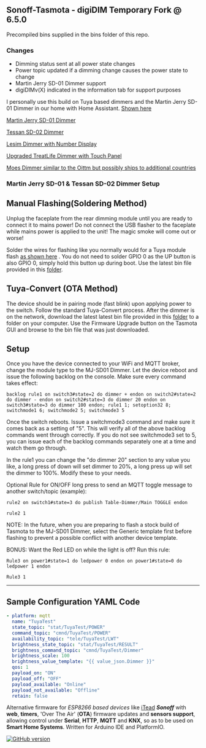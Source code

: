 ## Sonoff-Tasmota - digiDIM Temporary Fork @ 6.5.0

Precompiled bins supplied in the bins folder of this repo.

### Changes

- Dimming status sent at all power state changes 
- Power topic updated if a dimming change causes the power state to change
- Martin Jerry SD-01 Dimmer support
- digiDIMv(X) indicated in the information tab for support purposes

I personally use this build on Tuya based dimmers and the Martin Jerry SD-01 Dimmer in our home with Home Assistant. [Shown here](https://www.digiblur.com/2018/12/state-of-dimmer-tasmota-dimmer-updates.html)

[Martin Jerry SD-01 Dimmer](https://amzn.to/2L8XeFS)	

[Tessan SD-02 Dimmer](https://amzn.to/2TfmTzh)	

[Lesim Dimmer with Number Display](https://amzn.to/2EetlT1)	

[Upgraded TreatLife Dimmer with Touch Panel](https://amzn.to/2Tbym2N)	

[Moes Dimmer similar to the Oittm but possibly ships to additional countries](https://amzn.to/2PvO1bm)

### Martin Jerry SD-01 & Tessan SD-02 Dimmer Setup

## Manual Flashing(Soldering Method)

Unplug the faceplate from the rear dimming module until you are ready to connect it to mains power!  Do not connect the USB flasher to the faceplate while mains power is applied to the unit!  The magic smoke will come out or worse!

Solder the wires for flashing like you normally would for a Tuya module flash [as shown here](https://github.com/arendst/Sonoff-Tasmota/wiki/SM-SO301) .  You do not need to solder GPIO 0 as the UP button is also GPIO 0, simply hold this button up during boot.  Use the latest bin file provided in this [folder](https://github.com/digiblur/Sonoff-Tasmota/tree/development/bins).

## Tuya-Convert (OTA Method)

The device should be in pairing mode (fast blink) upon applying power to the switch.  Follow the standard Tuya-Convert process.  After the dimmer is on the network, download the latest latest bin file provided in this [folder](https://github.com/digiblur/Sonoff-Tasmota/tree/development/bins) to a folder on your computer.  Use the Firmware Upgrade button on the Tasmota GUI and browse to the bin file that was just downloaded.

## Setup

Once you have the device connected to your WiFi and MQTT broker, change the module type to the MJ-SD01 Dimmer.  Let the device reboot and issue the following backlog on the console.  Make sure every command takes effect:

```
backlog rule1 on switch3#state=2 do dimmer + endon on switch2#state=2 do dimmer - endon on switch2#state=3 do dimmer 20 endon on switch3#state=3 do dimmer 100 endon; rule1 1; setoption32 8; switchmode1 6; switchmode2 5; switchmode3 5
```

Once the switch reboots.  Issue a switchmode3 command and make sure it comes back as a setting of "5".  This will verify all of the above backlog commands went through correctly.  If you do not see switchmode3 set to 5, you can issue each of the backlog commands separately one at a time and watch them go through.

In the rule1 you can change the "do dimmer 20" section to any value you like, a long press of down will set dimmer to 20%, a long press up will set the dimmer to 100%.  Modify these to your needs.

Optional Rule for ON/OFF long press to send an MQTT toggle message to another switch/topic (example):  
```
rule2 on switch1#state=3 do publish Table-Dimmer/Main TOGGLE endon 
```
```
rule2 1
```
NOTE: In the future, when you are preparing to flash a stock build of Tasmota to the MJ-SD01 Dimmer, select the Generic template first before flashing to prevent a possible conflict with another device template.

BONUS: Want the Red LED on while the light is off? Run this rule:  
```
Rule3 on power1#state=1 do ledpower 0 endon on power1#state=0 do ledpower 1 endon  
```
```
Rule3 1
```

--------

## Sample Configuration YAML Code

```yaml
- platform: mqtt
  name: "TuyaTest"
  state_topic: "stat/TuyaTest/POWER"
  command_topic: "cmnd/TuyaTest/POWER"
  availability_topic: "tele/TuyaTest/LWT"
  brightness_state_topic: "stat/TuyaTest/RESULT"
  brightness_command_topic: "cmnd/TuyaTest/Dimmer"
  brightness_scale: 100
  brightness_value_template: "{{ value_json.Dimmer }}"
  qos: 1
  payload_on: "ON"
  payload_off: "OFF"
  payload_available: "Online"
  payload_not_available: "Offline"
  retain: false
```


Alternative firmware for _ESP8266 based devices_ like [iTead](https://www.itead.cc/) _**Sonoff**_ with **web**, **timers**, 'Over The Air' (**OTA**) firmware updates and **sensors support**, allowing control under **Serial**, **HTTP**, **MQTT** and **KNX**, so as to be used on **Smart Home Systems**. Written for Arduino IDE and PlatformIO.

[![GitHub version](https://img.shields.io/github/release/arendst/Sonoff-Tasmota.svg)](https://github.com/arendst/Sonoff-Tasmota/releases/latest)
